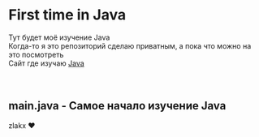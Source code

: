 # First time in Java
Тут будет моё изучение Java <br/>
Когда-то я это репозиторий сделаю приватным, а пока что можно на это посмотреть <br/>
Сайт где изучаю [Java](https://www.w3schools.com/java/default.asp) <br>
<br/>
<br/>
## main.java - Самое начало изучение Java <br/>
zlakx ♥ <br/>
